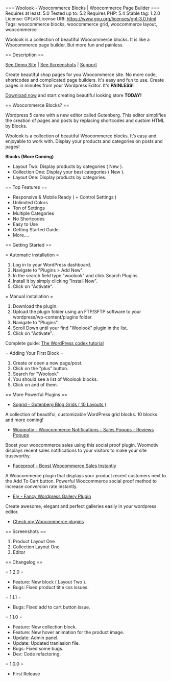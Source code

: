 === Woolook - Woocommerce Blocks | Woocommerce Page Builder ===
Requires at least: 5.0
Tested up to: 5.2
Requires PHP: 5.4
Stable tag: 1.2.0
License: GPLv3
License URI: https://www.gnu.org/licenses/gpl-3.0.html
Tags: woocommerce blocks, woocommerce grid, woocommerce layout, woocommerce

Woolook is a collection of beautiful Woocommerce blocks. It is like a Woocommerce page builder. But more fun and painless.

== Description ==

[See Demo Site](https://delabon.com/demo/woolook/) | [See Screenshots](#screenshots) | [Support](https://delabon.com/support)

Create beautiful shop pages for you Woocommerce site. No more code, shortcodes and complicated page builders. It's easy and fun to use. Create pages in minutes from your Wordpress Editor. It's **PAINLESS!**

[Download now](#installation) and start creating beautiful looking store **TODAY!**

== Woocommerce Blocks? ==

Wordpress 5 came with a new editor called Gutenberg. This editor simplifies the creation of pages and posts by replacing shortcodes and custom HTML by Blocks. 

Woolook is a collection of beautiful Woocommerce blocks. It’s easy and enjoyable to work with. Display your products and categories on posts and pages!

**Blocks (More Coming)**

* Layout Two: Display products by categories ( New ).
* Collection One: Display your best categories ( New ).
* Layout One: Display products by categories.

== Top Features ==

* Responsive & Mobile Ready ( + Control Settings ) 
* Unlimited Colors
* Ton of Settings 
* Multiple Categories 
* No Shortcodes
* Easy to Use
* Getting Started Guide.
* More....

== Getting Started ==

= Automatic installation =

1. Log in to your WordPress dashboard.
2. Navigate to "Plugins > Add New".
3. In the search field type "woolook" and click Search Plugins. 
4. Install it by simply clicking "Install Now".
5. Click on "Activate".

= Manual installation =

1. Download the plugin.
2. Upload the plugin folder using an FTP/SFTP software to your wordpress/wp-content/plugins folder.
3. Navigate to "Plugins".
4. Scroll Down until your find "Woolook" plugin in the list.
5. Click on "Activate".

Complete guide: [The WordPress codex tutorial](https://codex.wordpress.org/Managing_Plugins#Manual_Plugin_Installation)

= Adding Your First Block =

1. Create or open a new page/post.
2. Click on the "plus" button.
3. Search for "Woolook"
4. You should see a list of Woolook blocks.
5. Click on and of them.

== More Powerful Plugins ==

* [Sogrid - Gutenberg Blog Grids ( 10 Layouts )](https://wordpress.org/plugins/sogrid/)

A collection of beautiful, customizable WordPress grid blocks. 10 blocks and more coming!

* [Woomotiv - Woocommerce Notifications - Sales Popups - Reviews Popups ](https://delabon.com/plugin/woomotiv-woocommerce-sales-popups)

Boost your woocommerce sales using this social proof plugin. Woomotiv displays recent sales notifications to your visitors to make your site trustworthy.

* [Faceproof - Boost Woocommerce Sales Instantly](https://www.templatemonster.com/wordpress-plugins/faceproof-wordpress-plugin-83241.html)

A Woocommerce plugin that displays your product recent customers next to the Add To Cart button. Powerful Woocommerce social proof method to increase conversion rate instantly.

* [Ely - Fancy Wordpress Gallery Plugin](https://www.templatemonster.com/wordpress-plugins/ely-gutenberg-gallery-block-wordpress-plugin-83566.html)

Create awesome, elegant and perfect galleries easily in your wordpress editor.

* [Check my Woocommerce plugins](https://delabon.com/store)

== Screenshots ==

1. Product Layout One
2. Collection Layout One
3. Editor

== Changelog ==

= 1.2.0 =

* Feature: New block ( Layout Two ).
* Bugs: Fixed product title css issues. 

= 1.1.1 =

* Bugs: Fixed add to cart button issue. 

= 1.1.0 =

* Feature: New collection block.
* Feature: New hover animation for the product image.
* Update: Admin panel.
* Update: Updated tranlasion file.
* Bugs: Fixed some bugs. 
* Dev: Code refactoring.

= 1.0.0 =

* First Release
